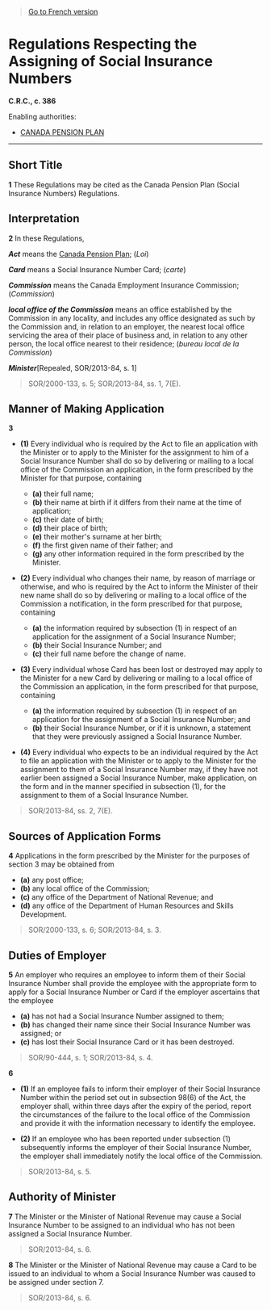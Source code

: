 > [Go to French version](/fr/Règlements/Codification%20des%20règlements%20du%20Canada/301-400/C.R.C.,%20ch.%20386.md)

# Regulations Respecting the Assigning of Social Insurance Numbers

**C.R.C., c. 386**

Enabling authorities: 
- [CANADA PENSION PLAN](/en/Acts/Revised%20Statutes%20of%20Canada/C/C-8.md)

----------



## Short Title


**1** These Regulations may be cited as the Canada Pension Plan (Social Insurance Numbers) Regulations.




## Interpretation


**2** In these Regulations,

***Act*** means the [Canada Pension Plan](/en/Acts/Revised%20Statutes%20of%20Canada/C/C-8.md); (*Loi*)

***Card*** means a Social Insurance Number Card; (*carte*)

***Commission*** means the Canada Employment Insurance Commission; (*Commission*)

***local office of the Commission*** means an office established by the Commission in any locality, and includes any office designated as such by the Commission and, in relation to an employer, the nearest local office servicing the area of their place of business and, in relation to any other person, the local office nearest to their residence; (*bureau local de la Commission*)

***Minister***[Repealed, SOR/2013-84, s. 1]
> SOR/2000-133, s. 5; SOR/2013-84, ss. 1, 7(E).





## Manner of Making Application


**3** 

- **(1)** Every individual who is required by the Act to file an application with the Minister or to apply to the Minister for the assignment to him of a Social Insurance Number shall do so by delivering or mailing to a local office of the Commission an application, in the form prescribed by the Minister for that purpose, containing
	- **(a)** their full name;
	- **(b)** their name at birth if it differs from their name at the time of application;
	- **(c)** their date of birth;
	- **(d)** their place of birth;
	- **(e)** their mother's surname at her birth;
	- **(f)** the first given name of their father; and
	- **(g)** any other information required in the form prescribed by the Minister.

- **(2)** Every individual who changes their name, by reason of marriage or otherwise, and who is required by the Act to inform the Minister of their new name shall do so by delivering or mailing to a local office of the Commission a notification, in the form prescribed for that purpose, containing
	- **(a)** the information required by subsection (1) in respect of an application for the assignment of a Social Insurance Number;
	- **(b)** their Social Insurance Number; and
	- **(c)** their full name before the change of name.

- **(3)** Every individual whose Card has been lost or destroyed may apply to the Minister for a new Card by delivering or mailing to a local office of the Commission an application, in the form prescribed for that purpose, containing
	- **(a)** the information required by subsection (1) in respect of an application for the assignment of a Social Insurance Number; and
	- **(b)** their Social Insurance Number, or if it is unknown, a statement that they were previously assigned a Social Insurance Number.

- **(4)** Every individual who expects to be an individual required by the Act to file an application with the Minister or to apply to the Minister for the assignment to them of a Social Insurance Number may, if they have not earlier been assigned a Social Insurance Number, make application, on the form and in the manner specified in subsection (1), for the assignment to them of a Social Insurance Number.
> SOR/2013-84, ss. 2, 7(E).





## Sources of Application Forms


**4** Applications in the form prescribed by the Minister for the purposes of section 3 may be obtained from
- **(a)** any post office;
- **(b)** any local office of the Commission;
- **(c)** any office of the Department of National Revenue; and
- **(d)** any office of the Department of Human Resources and Skills Development.
> SOR/2000-133, s. 6; SOR/2013-84, s. 3.





## Duties of Employer


**5** An employer who requires an employee to inform them of their Social Insurance Number shall provide the employee with the appropriate form to apply for a Social Insurance Number or Card if the employer ascertains that the employee
- **(a)** has not had a Social Insurance Number assigned to them;
- **(b)** has changed their name since their Social Insurance Number was assigned; or
- **(c)** has lost their Social Insurance Card or it has been destroyed.
> SOR/90-444, s. 1; SOR/2013-84, s. 4.




**6** 

- **(1)** If an employee fails to inform their employer of their Social Insurance Number within the period set out in subsection 98(6) of the Act, the employer shall, within three days after the expiry of the period, report the circumstances of the failure to the local office of the Commission and provide it with the information necessary to identify the employee.

- **(2)** If an employee who has been reported under subsection (1) subsequently informs the employer of their Social Insurance Number, the employer shall immediately notify the local office of the Commission.
> SOR/2013-84, s. 5.





## Authority of Minister


**7** The Minister or the Minister of National Revenue may cause a Social Insurance Number to be assigned to an individual who has not been assigned a Social Insurance Number.
> SOR/2013-84, s. 6.




**8** The Minister or the Minister of National Revenue may cause a Card to be issued to an individual to whom a Social Insurance Number was caused to be assigned under section 7.
> SOR/2013-84, s. 6.



